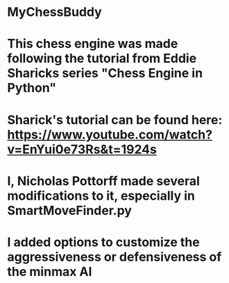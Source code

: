 # MyChessBuddy

# This chess engine was made following the tutorial from Eddie Sharicks series "Chess Engine in Python"
# Sharick's tutorial can be found here: https://www.youtube.com/watch?v=EnYui0e73Rs&t=1924s

# I, Nicholas Pottorff made several modifications to it, especially in SmartMoveFinder.py
# I added options to customize the aggressiveness or defensiveness of the minmax AI
